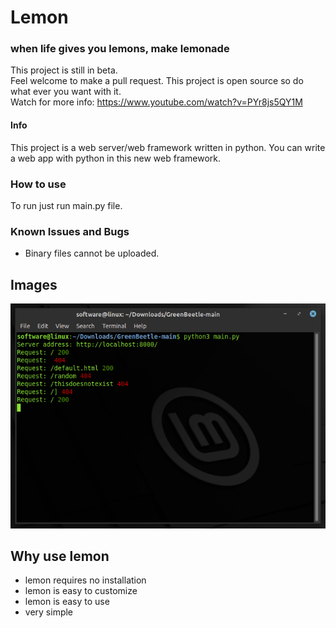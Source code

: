 # Lemon
### when life gives you lemons, make lemonade





This project is still in beta.<br>
Feel welcome to make a pull request. This project is open source so do what ever you want with it. 
<br>
Watch for more info: https://www.youtube.com/watch?v=PYr8js5QY1M
<br>
#### Info
This project is a web server/web framework written in python. You can write a web app with python in this new web framework.
<br>
### How to use
To run just run main.py file.
<br>

### Known Issues and Bugs
 - Binary files cannot be uploaded.

## Images
  ![screenshot](https://github.com/InsaneMiner/GreenBeetle/raw/main/screenshots/screenshot.png)
## Why use lemon
 - lemon requires no installation
 - lemon is easy to customize
 - lemon is easy to use
 - very simple
